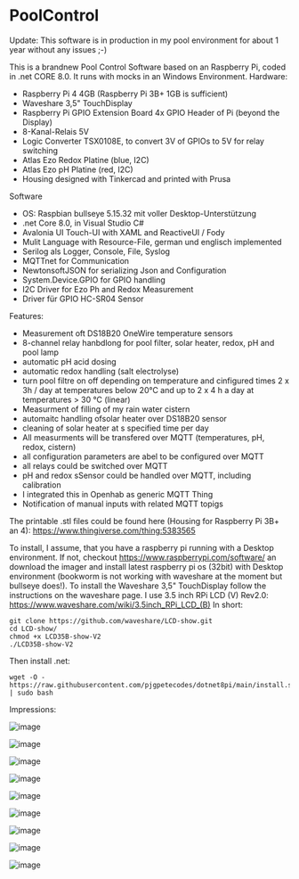 # PoolControl

Update: This software is in production in my pool environment for about 1 year without any issues ;-)

This is a brandnew Pool Control Software based on an Raspberry Pi, coded in .net CORE 8.0. It runs with mocks in an Windows Environment.
Hardware:
- Raspberry Pi 4 4GB (Raspberry Pi 3B+ 1GB is sufficient)
- Waveshare 3,5" TouchDisplay
- Raspberry Pi GPIO Extension Board 4x GPIO Header of Pi (beyond the Display)
- 8-Kanal-Relais 5V
- Logic Converter TSX0108E, to convert 3V of GPIOs to 5V for relay switching
- Atlas Ezo Redox Platine (blue, I2C)
- Atlas Ezo pH Platine (red, I2C)
- Housing designed with Tinkercad and printed with Prusa

Software	
- OS: Raspbian bullseye 5.15.32 mit voller Desktop-Unterstützung
- .net Core 8.0, in Visual Studio C#
- Avalonia UI Touch-UI with XAML and ReactiveUI / Fody
- Mulit Language with Resource-File, german und englisch implemented
- Serilog als Logger, Console, File, Syslog
- MQTTnet for Communication
- NewtonsoftJSON for serializing Json and Configuration
- System.Device.GPIO for GPIO handling
- I2C Driver for Ezo Ph and Redox Measurement
- Driver für GPIO HC-SR04 Sensor

Features:
- Measurement oft DS18B20 OneWire temperature sensors
- 8-channel relay hanbdlong for pool filter, solar heater, redox, pH and pool lamp
- automatic pH acid dosing
- automatic redox handling (salt electrolyse)
- turn pool filtre on off depending on temperature and cinfigured times 2 x 3h / day at temperatures below 20°C and up to 2 x 4 h a day at temperatures > 30 °C (linear)
- Measurment of filling of my rain water cistern
- automaitc handling ofsolar heater over DS18B20 sensor
- cleaning of solar heater at s specified time per day
- All measurments will be transfered over MQTT (temperatures, pH, redox, cistern)
- all configuration parameters are abel to be configured over MQTT
- all relays could be switched over MQTT
- pH and redox sSensor could be handled over MQTT, including calibration
- I integrated this in Openhab as generic MQTT Thing
- Notification of manual inputs with related MQTT topigs

The printable .stl files could be found here (Housing for Raspberry Pi 3B+ an 4):
https://www.thingiverse.com/thing:5383565

To install, I assume, that you have a raspberry pi running with a Desktop environment. If not, checkout https://www.raspberrypi.com/software/ an download the imager and install latest raspberry pi os (32bit) with Desktop environment (bookworm is not working with waveshare at the moment but bullseye does!).
To install the Waveshare 3,5" TouchDisplay follow the instructions on the waveshare page. I use 3.5 inch RPi LCD (V) Rev2.0:
https://www.waveshare.com/wiki/3.5inch_RPi_LCD_(B)
In short:
```
git clone https://github.com/waveshare/LCD-show.git
cd LCD-show/
chmod +x LCD35B-show-V2
./LCD35B-show-V2 
```
Then install .net:
```
wget -O - https://raw.githubusercontent.com/pjgpetecodes/dotnet8pi/main/install.sh | sudo bash
```
Impressions:

![image](https://github.com/kretzp/PoolControl/assets/15065072/2dc5f03b-1807-45f2-bb3f-ea02dfd2967f)

![image](https://github.com/kretzp/PoolControl/assets/15065072/63a1f573-4b01-465d-8af1-2496c12a3844)

![image](https://github.com/kretzp/PoolControl/assets/15065072/c9fff691-70e9-4426-a3c4-d86c1c20634d)

![image](https://github.com/kretzp/PoolControl/assets/15065072/6d1050f5-38b2-412e-ab47-f6d4be4b2417)

![image](https://github.com/kretzp/PoolControl/assets/15065072/6438ee57-2da2-4406-a2d2-8eba6c2a4df2)

![image](https://github.com/kretzp/PoolControl/assets/15065072/a1b13269-6270-4a0a-9552-8a6d2491c3bf)

![image](https://github.com/kretzp/PoolControl/assets/15065072/307455a6-1e81-41f9-8ff8-8a3c08fdd153)

![image](https://github.com/kretzp/PoolControl/assets/15065072/b96233f3-0341-431d-82db-6f873daf9049)

![image](https://user-images.githubusercontent.com/15065072/168046420-1908465c-4d24-4caf-b76f-63fbd81dd368.png)

